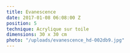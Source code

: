 ```yaml
---
title: Evanescence
date: 2017-01-08 06:08:00 Z
position: 5
technique: Acrylique sur toile
dimensions: 30 x 30 cm
photo: "/uploads/evanescence_hd-002db9.jpg"
---
```


